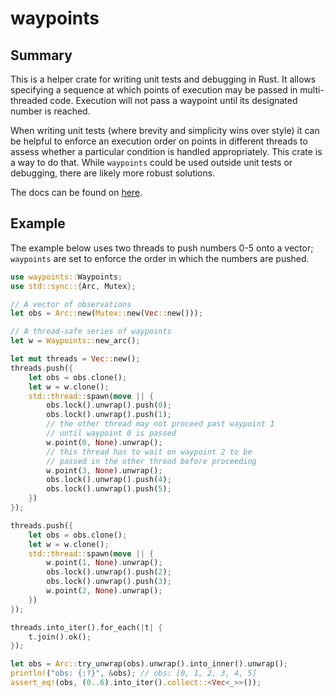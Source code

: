 # waypoints

## Summary

This is a helper crate for writing unit tests and debugging in Rust.  It allows
specifying a sequence at which points of execution may be passed in
multi-threaded code.  Execution will not pass a waypoint until its designated
number is reached.

When writing unit tests (where brevity and simplicity wins over style) it can
be helpful to enforce an execution order on points in different threads to
assess whether a particular condition is handled appropriately.  This crate is
a way to do that.  While `waypoints` could be used outside unit tests or
debugging, there are likely more robust solutions.

The docs can be found on [here][docs_url].

## Example

The example below uses two threads to push numbers 0-5 onto a vector;
`waypoints` are set to enforce the order in which the numbers are pushed.

```rust
use waypoints::Waypoints;
use std::sync::{Arc, Mutex};

// A vector of observations
let obs = Arc::new(Mutex::new(Vec::new()));

// A thread-safe series of waypoints
let w = Waypoints::new_arc();

let mut threads = Vec::new();
threads.push({
    let obs = obs.clone();
    let w = w.clone();
    std::thread::spawn(move || {
        obs.lock().unwrap().push(0);
        obs.lock().unwrap().push(1);
        // the other thread may not proceed past waypoint 1
        // until waypoint 0 is passed
        w.point(0, None).unwrap();
        // this thread has to wait on waypoint 2 to be
        // passed in the other thread before proceeding
        w.point(3, None).unwrap();
        obs.lock().unwrap().push(4);
        obs.lock().unwrap().push(5);
    })
});

threads.push({
    let obs = obs.clone();
    let w = w.clone();
    std::thread::spawn(move || {
        w.point(1, None).unwrap();
        obs.lock().unwrap().push(2);
        obs.lock().unwrap().push(3);
        w.point(2, None).unwrap();
    })
});

threads.into_iter().for_each(|t| {
    t.join().ok();
});

let obs = Arc::try_unwrap(obs).unwrap().into_inner().unwrap();
println!("obs: {:?}", &obs); // obs: [0, 1, 2, 3, 4, 5]
assert_eq!(obs, (0..6).into_iter().collect::<Vec<_>>());
```
[docs_url]: https://trtsl.github.io/waypoints/waypoints/index.html
